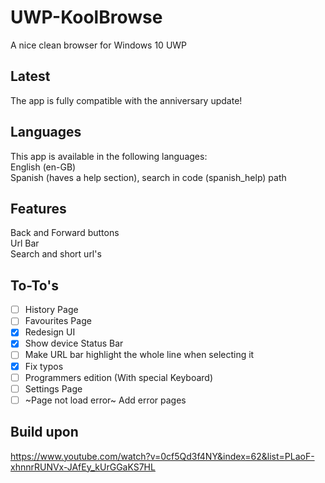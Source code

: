 # UWP-KoolBrowse
A nice clean browser for Windows 10 UWP
## Latest
The app is fully compatible with the anniversary update!
## Languages
This app is available in the following languages:</br>
English (en-GB)</br>
Spanish (haves a help section), search in code (spanish_help) path
## Features
Back and Forward buttons</br>
Url Bar</br>
Search and short url's</br>
## To-To's
- [ ] History Page</br>
- [ ] Favourites Page</br>
- [x] Redesign UI</br>
- [x] Show device Status Bar</br>
- [ ] Make URL bar highlight the whole line when selecting it</br>
- [x] Fix typos</br>
- [ ] Programmers edition (With special Keyboard)</br>
- [ ] Settings Page</br>
- [ ] ~Page not load error~ Add error pages</br>
## Build upon
https://www.youtube.com/watch?v=0cf5Qd3f4NY&index=62&list=PLaoF-xhnnrRUNVx-JAfEy_kUrGGaKS7HL

